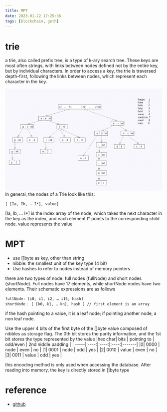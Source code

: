 ```yaml
---
title: MPT
date: 2023-01-22 17:25:36
tags: [blockchain, geth]
---
```


# trie
a trie, also called prefix tree, is a type of k-ary search tree. These keys are most often strings, with links between nodes defined not by the entire key, but by individual characters. In order to access a key, the trie is traversed depth-first, following the links between nodes, which represent each character in the key.

![prefix trie](/images/trie.prefix.png)
In general, the nodes of a Trie look like this:
```
[ [Ia, Ib, … I*], value]
```
[Ia, Ib, ... I*] is the index array of the node, which takes the next character in the key as the index, and each element I* points to the corresponding child node. value represents the value

# MPT
- use []byte as key, other than string
- nibble: the smallest unit of the key type (4 bit)
- Use hashes to refer to nodes instead of memory pointers

there are two types of node: full nodes (fullNode) and short nodes (shortNode). Full nodes have 17 elements, while shortNode nodes have two elements. Their schematic expressions are as follows
```
fullNode: [i0, i1, i2, … i15, hash]  
shortNode： [ [k0, k1, … kn], hash ] // first element is an array
```
if the hash pointing to a value, it is a leaf node; if pointing another node, a non leaf node.

Use the upper 4 bits of the first byte of the []byte value composed of nibbles as storage flag. The 0th bit stores the parity information, and the 1st bit stores the type represented by the value
|hex char| bits | pointing to | odd/even | 2nd niddle padding |
| -----|:----:|:----:|:----:|-------|
|0| 0000 | node | even | no |
|1| 0001 | node | odd | yes |
|2| 0010 | value | even | no |
|3| 0011 | value | odd | yes |

this encoding method is only used when accessing the database. After reading into memory, the key is directly stored in []byte type

# reference
- [github](https://github.com/agiletechvn/go-ethereum-code-analysis/blob/master/trie-analysis.md)